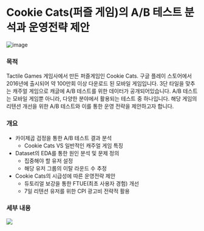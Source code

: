# Cookie Cats(퍼즐 게임)의 A/B 테스트 분석과 운영전략 제안

![image](https://github.com/user-attachments/assets/941669ea-8852-4de7-a639-2bdab0212138)

### 목적
Tactile Games 게임사에서 만든 퍼즐게임인 Cookie Cats. 구글 플레이 스토어에서 2016년에 출시되어 약 100만회 이상 다운로드 된 모바일 게임입니다.
3단 타일을 맞추는 캐주얼 게임으로 캐글에 A/B 테스트를 위한 데이터가 공개되어있습니다. A/B 테스트는 모바일 게임뿐 아니라, 다양한 분야에서 활용되는 테스트 중 하나입니다.
해당 게임의 리텐션 개선을 위한 A/B 테스트와 이를 통한 운영 전략을 제안하고자 합니다.

### 개요
- 카이제곱 검정을 통한 A/B 테스트 결과 분석
  - Cookie Cats VS 일반적인 캐주얼 게임 특징
- Dataset의 EDA를 통한 원인 분석 및 문제 정의
  - 집중해야 할 유저 설정
  - 해당 유저 그룹의 이탈 라운드 수 추정
- Cookie Cats의 시급성에 따른 운영전략 제안
  - 듀토리얼 보강을 통한 FTUE(최초 사용자 경험) 개선
  - 7일 리텐션 유저를 위한 CPI 광고비 전략적 활용

### 세부 내용
[<img src="https://img.shields.io/badge/Velog-1EBC8F?style=for-the-badge&logo=velog&logoColor=white" />](https://velog.io/@sung_hwan_new/Cookie-cats-ab-test)


